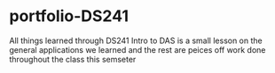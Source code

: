 # portfolio-DS241
All things learned through DS241
Intro to DAS is a small lesson on the general applications we learned and the rest are peices off work done throughout the class this semseter 
